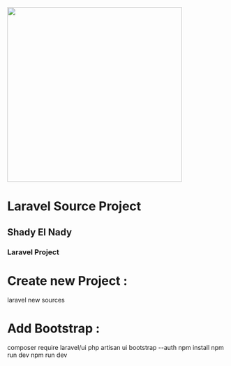 <img src="https://raw.githubusercontent.com/laravel/art/master/logo-lockup/5%20SVG/2%20CMYK/1%20Full%20Color/laravel-logolockup-cmyk-red.svg" width="400">

# Laravel Source Project
## Shady El Nady
### Laravel Project

# Create new Project :
laravel new sources

# Add Bootstrap :
composer require laravel/ui
php artisan ui bootstrap --auth
npm install
npm run dev
npm run dev


